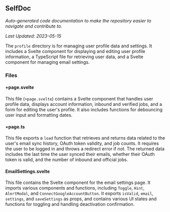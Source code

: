<!--- START SELFDOC --->
## SelfDoc
_Auto-generated code documentation to make the repository easier to navigate and contribute to._

_Last Updated: 2023-05-15_

The `profile` directory is for managing user profile data and settings. It includes a Svelte component for displaying and editing user profile information, a TypeScript file for retrieving user data, and a Svelte component for managing email settings.

### Files
#### +page.svelte
This file (`+page.svelte`) contains a Svelte component that handles user profile data, displays account information, inbound and verified jobs, and a form for editing the user's profile. It also includes functions for debouncing user input and formatting dates.

#### +page.ts
This file exports a `load` function that retrieves and returns data related to the user's email sync history, OAuth token validity, and job counts. It requires the user to be logged in and throws a redirect error if not. The returned data includes the last time the user synced their emails, whether their OAuth token is valid, and the number of inbound and official jobs.

#### EmailSettings.svelte
This file contains the Svelte component for the email settings page. It imports various components and functions, including `Toggle`, `Hint`, `AlertModal`, and `ConnectGoogleAccountButton`. It exports `isValid`, `email`, `settings`, and `saveSettings` as props, and contains various UI states and functions for toggling and handling deactivation confirmation.

<!--- END SELFDOC --->
